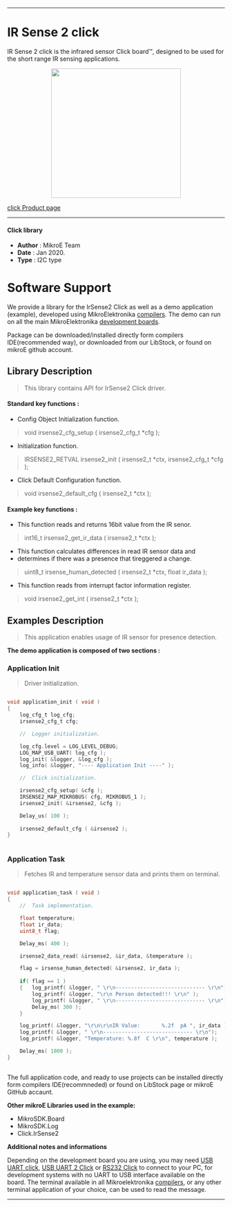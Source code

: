  
---
# IR Sense 2 click

IR Sense 2 click is the infrared sensor Click board™, designed to be used for the short range IR sensing applications.

<p align="center">
  <img src="https://download.mikroe.com/images/click_for_ide/irsense2_click.png" height=300px>
</p>

[click Product page](https://www.mikroe.com/ir-sense-2-click)

---


#### Click library 

- **Author**        : MikroE Team
- **Date**          : Jan 2020.
- **Type**          : I2C type


# Software Support

We provide a library for the IrSense2 Click 
as well as a demo application (example), developed using MikroElektronika 
[compilers](https://shop.mikroe.com/compilers). 
The demo can run on all the main MikroElektronika [development boards](https://shop.mikroe.com/development-boards).

Package can be downloaded/installed directly form compilers IDE(recommended way), or downloaded from our LibStock, or found on mikroE github account. 

## Library Description

> This library contains API for IrSense2 Click driver.

#### Standard key functions :

- Config Object Initialization function.
> void irsense2_cfg_setup ( irsense2_cfg_t *cfg ); 
 
- Initialization function.
> IRSENSE2_RETVAL irsense2_init ( irsense2_t *ctx, irsense2_cfg_t *cfg );

- Click Default Configuration function.
> void irsense2_default_cfg ( irsense2_t *ctx );


#### Example key functions :

- This function reads and returns 16bit value from the IR senor.
> int16_t irsense2_get_ir_data ( irsense2_t *ctx );
 
- This function calculates differences in read IR sensor data and
- determines if there was a presence that tireggered a change.
> uint8_t irsense_human_detected ( irsense2_t *ctx, float ir_data );

- This function reads from interrupt factor information register.
> void irsense2_get_int ( irsense2_t *ctx );

## Examples Description

> This application enables usage of IR sensor for presence detection.

**The demo application is composed of two sections :**

### Application Init 

> Driver initialization.

```c

void application_init ( void )
{
    log_cfg_t log_cfg;
    irsense2_cfg_t cfg;

    //  Logger initialization.

    log_cfg.level = LOG_LEVEL_DEBUG;
    LOG_MAP_USB_UART( log_cfg );
    log_init( &logger, &log_cfg );
    log_info( &logger, "---- Application Init ----" );

    //  Click initialization.

    irsense2_cfg_setup( &cfg );
    IRSENSE2_MAP_MIKROBUS( cfg, MIKROBUS_1 );
    irsense2_init( &irsense2, &cfg );

    Delay_us( 100 );
    
    irsense2_default_cfg ( &irsense2 );
}
  
```

### Application Task

> Fetches IR and temperature sensor data and prints them on terminal.

```c

void application_task ( void )
{
    //  Task implementation.

    float temperature;
    float ir_data;
    uint8_t flag;

    Delay_ms( 400 );

    irsense2_data_read( &irsense2, &ir_data, &temperature );

    flag = irsense_human_detected( &irsense2, ir_data );
    
    if( flag == 1 )
    {   log_printf( &logger, " \r\n----------------------------- \r\n");
        log_printf( &logger, "\r\n Person detected!!! \r\n" );
        log_printf( &logger, " \r\n----------------------------- \r\n");
        Delay_ms( 300 );
    }

    log_printf( &logger, "\r\n\r\nIR Value:       %.2f  pA ", ir_data );
    log_printf( &logger, " \r\n----------------------------- \r\n");
    log_printf( &logger, "Temperature: %.8f  C \r\n", temperature );

    Delay_ms( 1000 );
}
 

```

The full application code, and ready to use projects can be  installed directly form compilers IDE(recommneded) or found on LibStock page or mikroE GitHub accaunt.

**Other mikroE Libraries used in the example:** 

- MikroSDK.Board
- MikroSDK.Log
- Click.IrSense2

**Additional notes and informations**

Depending on the development board you are using, you may need 
[USB UART click](https://shop.mikroe.com/usb-uart-click), 
[USB UART 2 Click](https://shop.mikroe.com/usb-uart-2-click) or 
[RS232 Click](https://shop.mikroe.com/rs232-click) to connect to your PC, for 
development systems with no UART to USB interface available on the board. The 
terminal available in all Mikroelektronika 
[compilers](https://shop.mikroe.com/compilers), or any other terminal application 
of your choice, can be used to read the message.



---